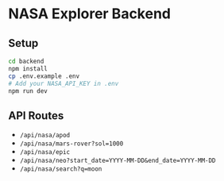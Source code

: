 # NASA Explorer Backend

## Setup

```bash
cd backend
npm install
cp .env.example .env
# Add your NASA_API_KEY in .env
npm run dev
```

## API Routes

- `/api/nasa/apod`
- `/api/nasa/mars-rover?sol=1000`
- `/api/nasa/epic`
- `/api/nasa/neo?start_date=YYYY-MM-DD&end_date=YYYY-MM-DD`
- `/api/nasa/search?q=moon`
